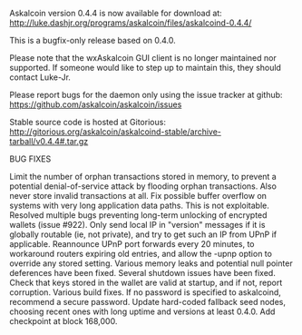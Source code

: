 Askalcoin version 0.4.4 is now available for download at:
http://luke.dashjr.org/programs/askalcoin/files/askalcoind-0.4.4/

This is a bugfix-only release based on 0.4.0.

Please note that the wxAskalcoin GUI client is no longer maintained nor supported. If someone would like to step up to maintain this, they should contact Luke-Jr.

Please report bugs for the daemon only using the issue tracker at github:
https://github.com/askalcoin/askalcoin/issues

Stable source code is hosted at Gitorious:
http://gitorious.org/askalcoin/askalcoind-stable/archive-tarball/v0.4.4#.tar.gz

BUG FIXES

Limit the number of orphan transactions stored in memory, to prevent a potential denial-of-service attack by flooding orphan transactions. Also never store invalid transactions at all.
Fix possible buffer overflow on systems with very long application data paths. This is not exploitable.
Resolved multiple bugs preventing long-term unlocking of encrypted wallets (issue #922).
Only send local IP in "version" messages if it is globally routable (ie, not private), and try to get such an IP from UPnP if applicable.
Reannounce UPnP port forwards every 20 minutes, to workaround routers expiring old entries, and allow the -upnp option to override any stored setting.
Various memory leaks and potential null pointer deferences have been
fixed.
Several shutdown issues have been fixed.
Check that keys stored in the wallet are valid at startup, and if not,
report corruption.
Various build fixes.
If no password is specified to askalcoind, recommend a secure password.
Update hard-coded fallback seed nodes, choosing recent ones with long uptime and versions at least 0.4.0.
Add checkpoint at block 168,000.

